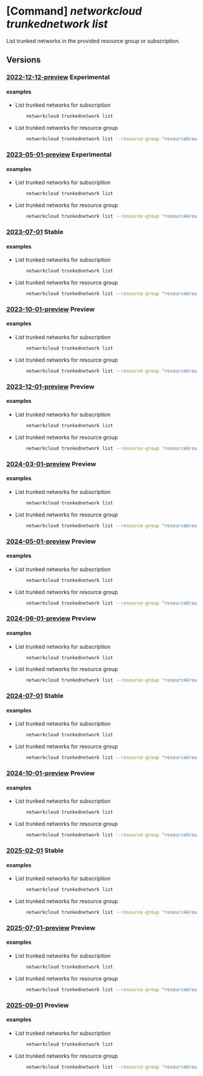 # [Command] _networkcloud trunkednetwork list_

List trunked networks in the provided resource group or subscription.

## Versions

### [2022-12-12-preview](/Resources/mgmt-plane/L3N1YnNjcmlwdGlvbnMve30vcHJvdmlkZXJzL21pY3Jvc29mdC5uZXR3b3JrY2xvdWQvdHJ1bmtlZG5ldHdvcmtz/2022-12-12-preview.xml) **Experimental**

<!-- mgmt-plane /subscriptions/{}/providers/microsoft.networkcloud/trunkednetworks 2022-12-12-preview -->
<!-- mgmt-plane /subscriptions/{}/resourcegroups/{}/providers/microsoft.networkcloud/trunkednetworks 2022-12-12-preview -->

#### examples

- List trunked networks for subscription
    ```bash
        networkcloud trunkednetwork list
    ```

- List trunked networks for resource group
    ```bash
        networkcloud trunkednetwork list --resource-group "resourceGroupName"
    ```

### [2023-05-01-preview](/Resources/mgmt-plane/L3N1YnNjcmlwdGlvbnMve30vcHJvdmlkZXJzL21pY3Jvc29mdC5uZXR3b3JrY2xvdWQvdHJ1bmtlZG5ldHdvcmtz/2023-05-01-preview.xml) **Experimental**

<!-- mgmt-plane /subscriptions/{}/providers/microsoft.networkcloud/trunkednetworks 2023-05-01-preview -->
<!-- mgmt-plane /subscriptions/{}/resourcegroups/{}/providers/microsoft.networkcloud/trunkednetworks 2023-05-01-preview -->

#### examples

- List trunked networks for subscription
    ```bash
        networkcloud trunkednetwork list
    ```

- List trunked networks for resource group
    ```bash
        networkcloud trunkednetwork list --resource-group "resourceGroupName"
    ```

### [2023-07-01](/Resources/mgmt-plane/L3N1YnNjcmlwdGlvbnMve30vcHJvdmlkZXJzL21pY3Jvc29mdC5uZXR3b3JrY2xvdWQvdHJ1bmtlZG5ldHdvcmtz/2023-07-01.xml) **Stable**

<!-- mgmt-plane /subscriptions/{}/providers/microsoft.networkcloud/trunkednetworks 2023-07-01 -->
<!-- mgmt-plane /subscriptions/{}/resourcegroups/{}/providers/microsoft.networkcloud/trunkednetworks 2023-07-01 -->

#### examples

- List trunked networks for subscription
    ```bash
        networkcloud trunkednetwork list
    ```

- List trunked networks for resource group
    ```bash
        networkcloud trunkednetwork list --resource-group "resourceGroupName"
    ```

### [2023-10-01-preview](/Resources/mgmt-plane/L3N1YnNjcmlwdGlvbnMve30vcHJvdmlkZXJzL21pY3Jvc29mdC5uZXR3b3JrY2xvdWQvdHJ1bmtlZG5ldHdvcmtz/2023-10-01-preview.xml) **Preview**

<!-- mgmt-plane /subscriptions/{}/providers/microsoft.networkcloud/trunkednetworks 2023-10-01-preview -->
<!-- mgmt-plane /subscriptions/{}/resourcegroups/{}/providers/microsoft.networkcloud/trunkednetworks 2023-10-01-preview -->

#### examples

- List trunked networks for subscription
    ```bash
        networkcloud trunkednetwork list
    ```

- List trunked networks for resource group
    ```bash
        networkcloud trunkednetwork list --resource-group "resourceGroupName"
    ```

### [2023-12-01-preview](/Resources/mgmt-plane/L3N1YnNjcmlwdGlvbnMve30vcHJvdmlkZXJzL21pY3Jvc29mdC5uZXR3b3JrY2xvdWQvdHJ1bmtlZG5ldHdvcmtz/2023-12-01-preview.xml) **Preview**

<!-- mgmt-plane /subscriptions/{}/providers/microsoft.networkcloud/trunkednetworks 2023-12-01-preview -->
<!-- mgmt-plane /subscriptions/{}/resourcegroups/{}/providers/microsoft.networkcloud/trunkednetworks 2023-12-01-preview -->

#### examples

- List trunked networks for subscription
    ```bash
        networkcloud trunkednetwork list
    ```

- List trunked networks for resource group
    ```bash
        networkcloud trunkednetwork list --resource-group "resourceGroupName"
    ```

### [2024-03-01-preview](/Resources/mgmt-plane/L3N1YnNjcmlwdGlvbnMve30vcHJvdmlkZXJzL21pY3Jvc29mdC5uZXR3b3JrY2xvdWQvdHJ1bmtlZG5ldHdvcmtz/2024-03-01-preview.xml) **Preview**

<!-- mgmt-plane /subscriptions/{}/providers/microsoft.networkcloud/trunkednetworks 2024-03-01-preview -->
<!-- mgmt-plane /subscriptions/{}/resourcegroups/{}/providers/microsoft.networkcloud/trunkednetworks 2024-03-01-preview -->

#### examples

- List trunked networks for subscription
    ```bash
        networkcloud trunkednetwork list
    ```

- List trunked networks for resource group
    ```bash
        networkcloud trunkednetwork list --resource-group "resourceGroupName"
    ```

### [2024-05-01-preview](/Resources/mgmt-plane/L3N1YnNjcmlwdGlvbnMve30vcHJvdmlkZXJzL21pY3Jvc29mdC5uZXR3b3JrY2xvdWQvdHJ1bmtlZG5ldHdvcmtz/2024-05-01-preview.xml) **Preview**

<!-- mgmt-plane /subscriptions/{}/providers/microsoft.networkcloud/trunkednetworks 2024-05-01-preview -->
<!-- mgmt-plane /subscriptions/{}/resourcegroups/{}/providers/microsoft.networkcloud/trunkednetworks 2024-05-01-preview -->

#### examples

- List trunked networks for subscription
    ```bash
        networkcloud trunkednetwork list
    ```

- List trunked networks for resource group
    ```bash
        networkcloud trunkednetwork list --resource-group "resourceGroupName"
    ```

### [2024-06-01-preview](/Resources/mgmt-plane/L3N1YnNjcmlwdGlvbnMve30vcHJvdmlkZXJzL21pY3Jvc29mdC5uZXR3b3JrY2xvdWQvdHJ1bmtlZG5ldHdvcmtz/2024-06-01-preview.xml) **Preview**

<!-- mgmt-plane /subscriptions/{}/providers/microsoft.networkcloud/trunkednetworks 2024-06-01-preview -->
<!-- mgmt-plane /subscriptions/{}/resourcegroups/{}/providers/microsoft.networkcloud/trunkednetworks 2024-06-01-preview -->

#### examples

- List trunked networks for subscription
    ```bash
        networkcloud trunkednetwork list
    ```

- List trunked networks for resource group
    ```bash
        networkcloud trunkednetwork list --resource-group "resourceGroupName"
    ```

### [2024-07-01](/Resources/mgmt-plane/L3N1YnNjcmlwdGlvbnMve30vcHJvdmlkZXJzL21pY3Jvc29mdC5uZXR3b3JrY2xvdWQvdHJ1bmtlZG5ldHdvcmtz/2024-07-01.xml) **Stable**

<!-- mgmt-plane /subscriptions/{}/providers/microsoft.networkcloud/trunkednetworks 2024-07-01 -->
<!-- mgmt-plane /subscriptions/{}/resourcegroups/{}/providers/microsoft.networkcloud/trunkednetworks 2024-07-01 -->

#### examples

- List trunked networks for subscription
    ```bash
        networkcloud trunkednetwork list
    ```

- List trunked networks for resource group
    ```bash
        networkcloud trunkednetwork list --resource-group "resourceGroupName"
    ```

### [2024-10-01-preview](/Resources/mgmt-plane/L3N1YnNjcmlwdGlvbnMve30vcHJvdmlkZXJzL21pY3Jvc29mdC5uZXR3b3JrY2xvdWQvdHJ1bmtlZG5ldHdvcmtz/2024-10-01-preview.xml) **Preview**

<!-- mgmt-plane /subscriptions/{}/providers/microsoft.networkcloud/trunkednetworks 2024-10-01-preview -->
<!-- mgmt-plane /subscriptions/{}/resourcegroups/{}/providers/microsoft.networkcloud/trunkednetworks 2024-10-01-preview -->

#### examples

- List trunked networks for subscription
    ```bash
        networkcloud trunkednetwork list
    ```

- List trunked networks for resource group
    ```bash
        networkcloud trunkednetwork list --resource-group "resourceGroupName"
    ```

### [2025-02-01](/Resources/mgmt-plane/L3N1YnNjcmlwdGlvbnMve30vcHJvdmlkZXJzL21pY3Jvc29mdC5uZXR3b3JrY2xvdWQvdHJ1bmtlZG5ldHdvcmtz/2025-02-01.xml) **Stable**

<!-- mgmt-plane /subscriptions/{}/providers/microsoft.networkcloud/trunkednetworks 2025-02-01 -->
<!-- mgmt-plane /subscriptions/{}/resourcegroups/{}/providers/microsoft.networkcloud/trunkednetworks 2025-02-01 -->

#### examples

- List trunked networks for subscription
    ```bash
        networkcloud trunkednetwork list
    ```

- List trunked networks for resource group
    ```bash
        networkcloud trunkednetwork list --resource-group "resourceGroupName"
    ```

### [2025-07-01-preview](/Resources/mgmt-plane/L3N1YnNjcmlwdGlvbnMve30vcHJvdmlkZXJzL21pY3Jvc29mdC5uZXR3b3JrY2xvdWQvdHJ1bmtlZG5ldHdvcmtz/2025-07-01-preview.xml) **Preview**

<!-- mgmt-plane /subscriptions/{}/providers/microsoft.networkcloud/trunkednetworks 2025-07-01-preview -->
<!-- mgmt-plane /subscriptions/{}/resourcegroups/{}/providers/microsoft.networkcloud/trunkednetworks 2025-07-01-preview -->

#### examples

- List trunked networks for subscription
    ```bash
        networkcloud trunkednetwork list
    ```

- List trunked networks for resource group
    ```bash
        networkcloud trunkednetwork list --resource-group "resourceGroupName"
    ```

### [2025-09-01](/Resources/mgmt-plane/L3N1YnNjcmlwdGlvbnMve30vcHJvdmlkZXJzL21pY3Jvc29mdC5uZXR3b3JrY2xvdWQvdHJ1bmtlZG5ldHdvcmtz/2025-09-01.xml) **Preview**

<!-- mgmt-plane /subscriptions/{}/providers/microsoft.networkcloud/trunkednetworks 2025-09-01 -->
<!-- mgmt-plane /subscriptions/{}/resourcegroups/{}/providers/microsoft.networkcloud/trunkednetworks 2025-09-01 -->

#### examples

- List trunked networks for subscription
    ```bash
        networkcloud trunkednetwork list
    ```

- List trunked networks for resource group
    ```bash
        networkcloud trunkednetwork list --resource-group "resourceGroupName"
    ```
